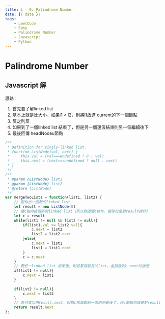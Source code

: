 ```yaml
---
title: L - 9. Palindrome Number
date: {{ date }}
tags: 
    - LeetCode
    - Easy
    - Palindrome Number
    - Javascript
    - Python
---
```

# Palindrome Number
## Javascript 解
思路：
1. 首先要了解linked list
2. 基本上就是比大小，如果l1 < l2，則將l1放進 current的下一個節點
3. 反之則反
4. 如果到了一個linked list 結束了，但是另一個還沒結束則另一個繼續往下
5. 最後回傳 headNodeu節點
```javascript
/**
 * Definition for singly-linked list.
 * function ListNode(val, next) {
 *     this.val = (val===undefined ? 0 : val)
 *     this.next = (next===undefined ? null : next)
 * }
 */
/**
 * @param {ListNode} list1
 * @param {ListNode} list2
 * @return {ListNode}
 */
var mergeTwoLists = function(list1, list2) {
    // 製作出一個新的linked list
    let result = new ListNode(0)
    // 讓c指向這個新的linked list（所以對這個c操作，相等於是對result操作）
    let c = result
    while(list1 != null && list2 != null){
        if(list1.val >= list2.val){
            c.next = list2
            list2 = list2.next
        }else{
            c.next = list1
            list1 = list1.next
        }
        c = c.next
    }
    // 若任一linked list 結束後，則將某個最長的list，全部放到c.next的後面
    if(list1 != null){
        c.next = list1
    }
    
    if(list2 != null){
        c.next = list2
    }
    // 為何會回傳result.next，因為c那個節點一直跑到最後了，而c節點同樣是對result做操作，所以最後回傳current.next
    return result.next
};
```